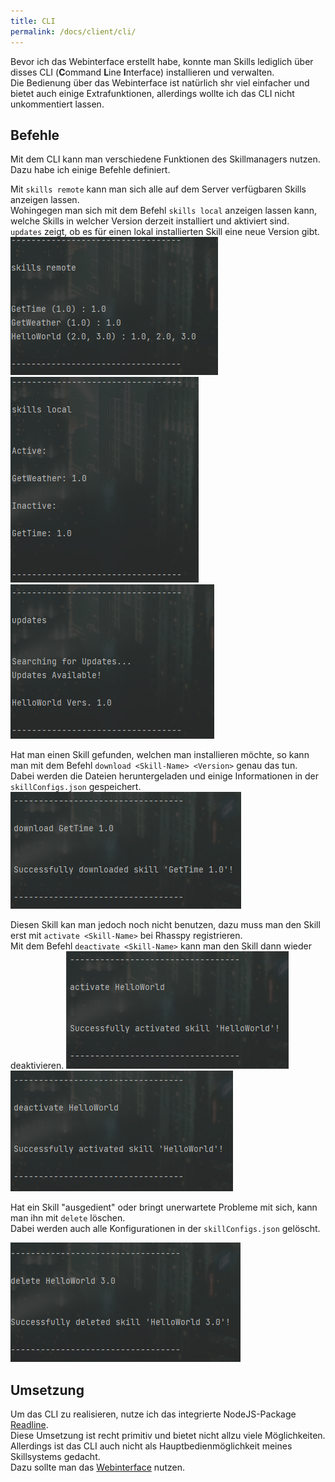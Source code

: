 ```yaml
---
title: CLI
permalink: /docs/client/cli/
---
```


Bevor ich das Webinterface erstellt habe, konnte man Skills lediglich über disses CLI (**C**ommand **L**ine **I**nterface) installieren und verwalten.  
Die Bedienung über das Webinterface ist natürlich shr viel einfacher und bietet auch einige Extrafunktionen, allerdings wollte ich das CLI nicht unkommentiert lassen.

## Befehle

Mit dem CLI kann man verschiedene Funktionen des Skillmanagers nutzen.  
Dazu habe ich einige Befehle definiert.

Mit ``skills remote`` kann man sich alle auf dem Server verfügbaren Skills anzeigen lassen.  
Wohingegen man sich mit dem Befehl ``skills local`` anzeigen lassen kann, welche Skills in welcher Version derzeit installiert und aktiviert sind.  
``updates`` zeigt, ob es für einen lokal installierten Skill eine neue Version gibt.  
![skills-remote](./../../assets/img/CLI/skills-remote.png)
![skills-local](./../../assets/img/CLI/skills-local.png)
![delete](./../../assets/img/CLI/updates.png)
  
Hat man einen Skill gefunden, welchen man installieren möchte, so kann man mit dem Befehl ``download <Skill-Name> <Version>`` genau das tun.  
Dabei werden die Dateien heruntergeladen und einige Informationen in der ``skillConfigs.json`` gespeichert.  
![download](./../../assets/img/CLI/download.png)

Diesen Skill kan man jedoch noch nicht benutzen, dazu muss man den Skill erst mit ``activate <Skill-Name>`` bei Rhasspy registrieren.  
Mit dem Befehl ``deactivate <Skill-Name>`` kann man den Skill dann wieder deaktivieren.
![activate](./../../assets/img/CLI/activate.png)
![deactivate](./../../assets/img/CLI/deactivate.png)

  
Hat ein Skill "ausgedient" oder bringt unerwartete Probleme mit sich, kann man ihn mit ``delete`` löschen.  
Dabei werden auch alle Konfigurationen in der ``skillConfigs.json`` gelöscht.  

![delete](./../../assets/img/CLI/delete.png)

## Umsetzung

Um das CLI zu realisieren, nutze ich das integrierte NodeJS-Package [Readline](https://nodejs.org/api/readline.html).  
Diese Umsetzung ist recht primitiv und bietet nicht allzu viele Möglichkeiten.  
Allerdings ist das CLI auch nicht als Hauptbedienmöglichkeit meines Skillsystems gedacht.  
Dazu sollte man das [Webinterface](./webinterface.md) nutzen.


[//]: # (TODO mach besser)